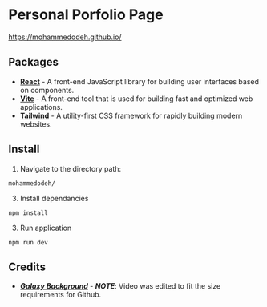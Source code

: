 # Personal Porfolio Page
https://mohammedodeh.github.io/

## Packages
- **[React](https://react.dev/)** - A front-end JavaScript library for building user interfaces based on components.
- **[Vite](https://vitejs.dev/)** - A front-end tool that is used for building fast and optimized web applications.
- **[Tailwind](https://tailwindcss.com/)** - A utility-first CSS framework for rapidly building modern websites.

## Install
1. Navigate to the directory path:
```
mohammedodeh/
```
3. Install dependancies
```
npm install
```
3. Run application
```
npm run dev
```


## Credits
- ***[Galaxy Background](https://www.youtube.com/watch?v=eTD0WWFIDAg&t=2435s)*** - ***NOTE***: Video was edited to fit the size requirements for Github.

